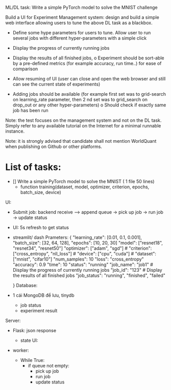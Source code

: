 ML/DL task:
Write a simple PyTorch model to solve the MNIST challenge

Build a UI for Experiment Management system: design and build a simple web interface
allowing users to tune the above DL task as a blackbox.
- Define some hype parameters for users to tune. Allow user to run several jobs
with different hyper-parameters with a simple click
- Display the progress of currently running jobs
- Display the results of all finished jobs,
o Experiment should be sort-able by a pre-defined metrics (for example
accuracy, run time..) for ease of comparison

- Allow resuming of UI (user can close and open the web browser and still can see
the current state of experiments)
- Adding jobs should be available (for example first set was to grid-search on
learning_rate parameter, then 2 nd set was to grid_search on drop_out or any
other hyper-parameters)
o Should check if exactly same job has been run

Note: the test focuses on the management system and not on the DL task. Simply refer
to any available tutorial on the Internet for a minimal runnable instance.

Note: it is strongly advised that candidate shall not mention WorldQuant when publishing on Github or other platforms.
# List of tasks:
- [] Write a simple PyTorch model to solve the MNIST ( 1 file 50 lines)
    - function training(dataset, model, optimizer, criterion, epochs, batch_size, device)

UI:
- Submit job: backend receive --> append queue -> pick up job -> run job -> update status
- UI: 5s refresh to get status
- streamlit/ dash
    Prameters:
    {
        "learning_rate": [0.01, 0.1, 0.001],
        "batch_size": [32, 64, 128],
        "epochs": [10, 20, 30]
        "model": ["resnet18", "resnet34", "resnet50"]
        "optimizer": ["adam", "sgd"]
        # "criterion": ["cross_entropy", "nll_loss"]
        # "device": ["cpu", "cuda"]
        # "dataset": ["mnist", "cifar10"]
        "num_samples": 10
        "loss": "cross_entropy"
        "accuracy": 0.9
        "time": 10
        "status": "running"
        "job_name": "job1" # Display the progress of currently running jobs
        "job_id": "123" # Display the results of all finished jobs
        "job_status": "running", "finished", "failed"

    }
Database:
- 1 cái MongoDB để lưu, tinydb
    - job status
    - experiment result


Server:
- Flask: json response
    - state UI: 

- worker: 
    - While True:
        - if queue not empty:
            - pick up job
            - run job
            - update status



